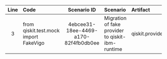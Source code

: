 | Line | Code | Scenario ID | Scenario | Artifact | Refactoring |
| :--: | :--- | :---------: | :------- | :------- | :---------- |
| 3 | from qiskit.test.mock import FakeVigo | 4ebcee31-18ee-4469-a170-82f4fb0db0ee | Migration of fake provider to qiskit-ibm-runtime | qiskit.providers.fake_provider | from qiskit.providers.fake_provider import FakeVigo |